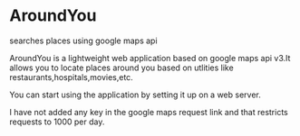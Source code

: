 AroundYou
========
searches places using google maps api

AroundYou is a lightweight web application based on google maps api v3.It allows you to locate places around you based on utlities like restaurants,hospitals,movies,etc.

You can start using the application by setting it up on a web server.

I have not added any key in the google maps request link and that restricts requests to 1000 per day.
